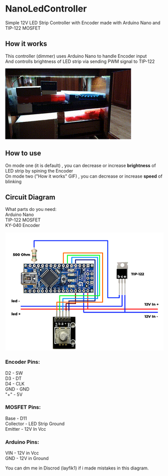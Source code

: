 # NanoLedController
Simple 12V LED Strip Controller with Encoder made with Arduino Nano and TIP-122 MOSFET <br>
## How it works
This controller (dimmer) uses Arduino Nano to handle Encoder input <br>
And controlls brightness of LED strip via sending PWM signal to TIP-122 <br>

![Example](/images/exampleGif.gif "Example")

## How to use
On mode one (it is default) , you can decrease or increase **brightness** of LED strip by spining the Encoder <br>
On mode two ("How it works" GIF) , you can decrease or increase **speed** of blinking <br>

## Circuit Diagram

What parts do you need: <br>
   Arduino Nano <br>
   TIP-122 MOSFET <br>
   KY-040 Encoder <br>
   
![](/images/led.png "Circuit Diagram") <br>

### **Encoder Pins:**
   D2 - SW <br>
   D3 - DT <br>
   D4 - CLK <br>
   GND - GND <br>
   "+"  -  5V <br>
### **MOSFET Pins:**
  Base - D11 <br>
  Collector - LED Strip Ground <br>
  Emitter - 12V In Vcc <br>
### **Arduino Pins:**
  VIN - 12V in Vcc <br>
  GND - 12V in Ground <br>
  
You can dm me in Discrod (layfik1) if i made mistakes in this diagram.
